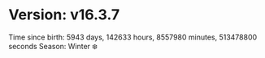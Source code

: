 # Version: v16.3.7
Time since birth: 5943 days, 142633 hours, 8557980 minutes, 513478800 seconds
Season: Winter ❄️
